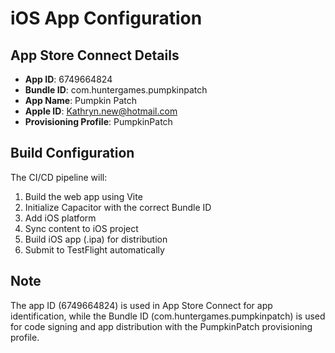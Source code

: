 # iOS App Configuration

## App Store Connect Details
- **App ID**: 6749664824
- **Bundle ID**: com.huntergames.pumpkinpatch
- **App Name**: Pumpkin Patch
- **Apple ID**: Kathryn.new@hotmail.com
- **Provisioning Profile**: PumpkinPatch

## Build Configuration
The CI/CD pipeline will:
1. Build the web app using Vite
2. Initialize Capacitor with the correct Bundle ID
3. Add iOS platform
4. Sync content to iOS project
5. Build iOS app (.ipa) for distribution
6. Submit to TestFlight automatically

## Note
The app ID (6749664824) is used in App Store Connect for app identification, while the Bundle ID (com.huntergames.pumpkinpatch) is used for code signing and app distribution with the PumpkinPatch provisioning profile.